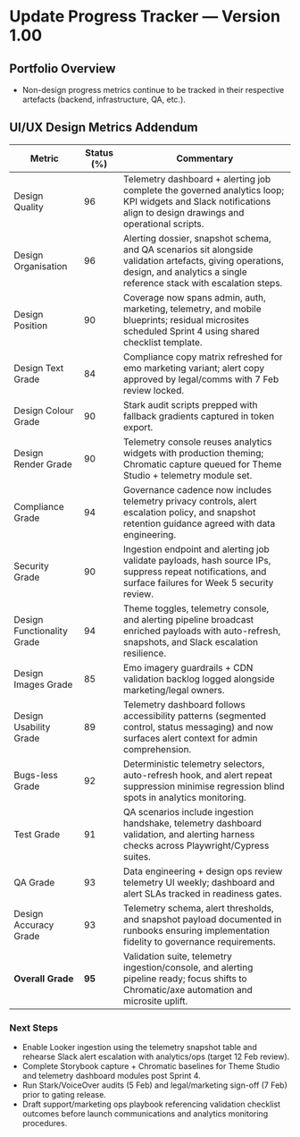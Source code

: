 # Update Progress Tracker — Version 1.00

## Portfolio Overview
- Non-design progress metrics continue to be tracked in their respective artefacts (backend, infrastructure, QA, etc.).

## UI/UX Design Metrics Addendum
| Metric | Status (%) | Commentary |
| --- | --- | --- |
| Design Quality | 96 | Telemetry dashboard + alerting job complete the governed analytics loop; KPI widgets and Slack notifications align to design drawings and operational scripts. |
| Design Organisation | 96 | Alerting dossier, snapshot schema, and QA scenarios sit alongside validation artefacts, giving operations, design, and analytics a single reference stack with escalation steps. |
| Design Position | 90 | Coverage now spans admin, auth, marketing, telemetry, and mobile blueprints; residual microsites scheduled Sprint 4 using shared checklist template. |
| Design Text Grade | 84 | Compliance copy matrix refreshed for emo marketing variant; alert copy approved by legal/comms with 7 Feb review locked. |
| Design Colour Grade | 90 | Stark audit scripts prepped with fallback gradients captured in token export. |
| Design Render Grade | 90 | Telemetry console reuses analytics widgets with production theming; Chromatic capture queued for Theme Studio + telemetry module set. |
| Compliance Grade | 94 | Governance cadence now includes telemetry privacy controls, alert escalation policy, and snapshot retention guidance agreed with data engineering. |
| Security Grade | 90 | Ingestion endpoint and alerting job validate payloads, hash source IPs, suppress repeat notifications, and surface failures for Week 5 security review. |
| Design Functionality Grade | 94 | Theme toggles, telemetry console, and alerting pipeline broadcast enriched payloads with auto-refresh, snapshots, and Slack escalation resilience. |
| Design Images Grade | 85 | Emo imagery guardrails + CDN validation backlog logged alongside marketing/legal owners. |
| Design Usability Grade | 89 | Telemetry dashboard follows accessibility patterns (segmented control, status messaging) and now surfaces alert context for admin comprehension. |
| Bugs-less Grade | 92 | Deterministic telemetry selectors, auto-refresh hook, and alert repeat suppression minimise regression blind spots in analytics monitoring. |
| Test Grade | 91 | QA scenarios include ingestion handshake, telemetry dashboard validation, and alerting harness checks across Playwright/Cypress suites. |
| QA Grade | 93 | Data engineering + design ops review telemetry UI weekly; dashboard and alert SLAs tracked in readiness gates. |
| Design Accuracy Grade | 93 | Telemetry schema, alert thresholds, and snapshot payload documented in runbooks ensuring implementation fidelity to governance requirements. |
| **Overall Grade** | **95** | Validation suite, telemetry ingestion/console, and alerting pipeline ready; focus shifts to Chromatic/axe automation and microsite uplift. |

### Next Steps
- Enable Looker ingestion using the telemetry snapshot table and rehearse Slack alert escalation with analytics/ops (target 12 Feb review).
- Complete Storybook capture + Chromatic baselines for Theme Studio and telemetry dashboard modules post Sprint 4.
- Run Stark/VoiceOver audits (5 Feb) and legal/marketing sign-off (7 Feb) prior to gating release.
- Draft support/marketing ops playbook referencing validation checklist outcomes before launch communications and analytics monitoring procedures.
